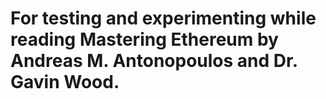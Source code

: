 # For testing and experimenting while reading Mastering Ethereum by Andreas M. Antonopoulos and Dr. Gavin Wood.
